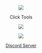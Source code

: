 <p align="center">  
<img src="https://media.discordapp.net/attachments/813341662545313832/813343404507267092/pokemon_pixel.gif">
</p>
<p align="center">
    Click Tools
<p align="center">  
<img src="https://komarev.com/ghpvc/?username=17teen&color=grey">
</p>
    <p align="center">
  <img src="https://cdn.discordapp.com/attachments/1131309406013886567/1131586071931666503/Screenshot_6.png"/>
</p>
<p align="center">
<p align="center">
    <a href="https://discord.gg/C8sh5YTPTS">Discord Server</a>

